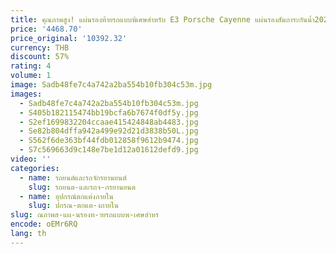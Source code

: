```yaml
---
title: คุณภาพสูง! แผ่นรองท้ายรถแบบพิเศษสำหรับ E3 Porsche Cayenne แผ่นรองสัมภาระกันน้ำ2023-2018แผ่นคลุมสำหรับรถพริกป่น2023
price: '4468.70'
price_original: '10392.32'
currency: THB
discount: 57%
rating: 4
volume: 1
image: Sadb48fe7c4a742a2ba554b10fb304c53m.jpg
images:
  - Sadb48fe7c4a742a2ba554b10fb304c53m.jpg
  - S405b182115474bb19bcfa6b7674f0df5y.jpg
  - S2ef1699832204ccaae415424848ab4483.jpg
  - Se82b804dffa942a499e92d21d3838b50L.jpg
  - S562f6de363bf44fdb012858f9612b9474.jpg
  - S7c569663d9c148e7be1d12a01612defd9.jpg
video: ''
categories:
  - name: รถยนต์และรถจักรยานยนต์
    slug: รถยนต-และรถจ-กรยานยนต
  - name: อุปกรณ์ตกแต่งภายใน
    slug: ปกรณ-ตกแต-งภายใน
slug: ณภาพส-แผ-นรองท-ายรถแบบพ-เศษสำหร
encode: oEMr6RQ
lang: th
---
```

  